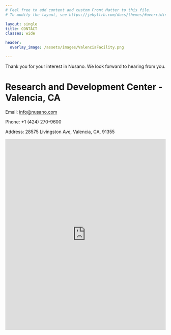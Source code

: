 ```yaml
---
# Feel free to add content and custom Front Matter to this file.
# To modify the layout, see https://jekyllrb.com/docs/themes/#overriding-theme-defaults

layout: single
title: CONTACT
classes: wide

header:
  overlay_image: /assets/images/ValenciaFacility.png

---
```


Thank you for your interest in Nusano. We look forward to hearing from you.

# Research and Development Center - Valencia, CA

Email: info@nusano.com

Phone: +1 (424) 270-9600

Address: 28575 Livingston Ave, Valencia, CA, 91355


<iframe src="https://www.google.com/maps/embed?pb=!1m18!1m12!1m3!1d6773.490594440516!2d-118.64038729083391!3d34.443738209402085!2m3!1f0!2f0!3f0!3m2!1i1024!2i768!4f13.1!3m3!1m2!1s0x80c27fb7359b260f%3A0xeab6fa72eeff6e3c!2s28575%20Livingston%20Ave%2C%20Valencia%2C%20CA%2091355!5e0!3m2!1sen!2sus!4v1612215599902!5m2!1sen!2sus" width="100%" height="600" frameborder="0" style="border:0;" allowfullscreen="" aria-hidden="false" tabindex="0"></iframe>


